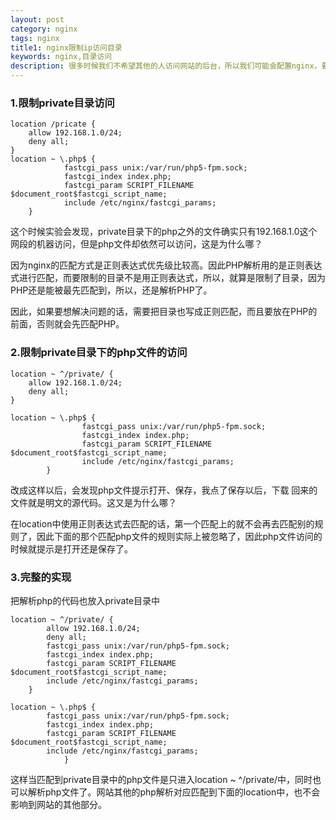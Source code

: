 ```yaml
---
layout: post
category: nginx
tags: nginx 
title1: nginx限制ip访问目录
keywords: nginx,目录访问
description: 很多时候我们不希望其他的人访问网站的后台，所以我们可能会配置nginx，要求只能自己的ip地址才能访问网站后台，其他来源的ip禁止访问。这样安全性方便自然提升了不少。
---
```


### 1.限制private目录访问

	location /pricate {
		allow 192.168.1.0/24;
		deny all;
	}
	location ~ \.php$ {
                fastcgi_pass unix:/var/run/php5-fpm.sock;
                fastcgi_index index.php;
                fastcgi_param SCRIPT_FILENAME $document_root$fastcgi_script_name;
                include /etc/nginx/fastcgi_params;
        }


这个时候实验会发现，private目录下的php之外的文件确实只有192.168.1.0这个网段的机器访问，但是php文件却依然可以访问，这是为什么哪？<br>
<p></p>
因为nginx的匹配方式是正则表达式优先级比较高。因此PHP解析用的是正则表达式进行匹配，而要限制的目录不是用正则表达式，所以，就算是限制了目录，因为PHP还是能被最先匹配到，所以，还是解析PHP了。
<br><p></p>
因此，如果要想解决问题的话，需要把目录也写成正则匹配，而且要放在PHP的前面，否则就会先匹配PHP。

### 2.限制private目录下的php文件的访问

	location ~ ^/private/ {
		allow 192.168.1.0/24;
		deny all;
	}
	
	location ~ \.php$ {
	                fastcgi_pass unix:/var/run/php5-fpm.sock;
	                fastcgi_index index.php;
	                fastcgi_param SCRIPT_FILENAME $document_root$fastcgi_script_name;
	                include /etc/nginx/fastcgi_params;
	        }

改成这样以后，会发现php文件提示打开、保存，我点了保存以后，下载
回来的文件就是明文的源代码。这又是为什么哪？<br>

<p></p>

在location中使用正则表达式去匹配的话，第一个匹配上的就不会再去匹配别的规则了，因此下面的那个匹配php文件的规则实际上被忽略了，因此php文件访问的时候就提示是打开还是保存了。

### 3.完整的实现

把解析php的代码也放入private目录中

	location ~ ^/private/ {
			allow 192.168.1.0/24;
			deny all;
			fastcgi_pass unix:/var/run/php5-fpm.sock;
		    fastcgi_index index.php;
		    fastcgi_param SCRIPT_FILENAME $document_root$fastcgi_script_name;
		    include /etc/nginx/fastcgi_params;
		}
	
	location ~ \.php$ {
		    fastcgi_pass unix:/var/run/php5-fpm.sock;
		    fastcgi_index index.php;
		    fastcgi_param SCRIPT_FILENAME $document_root$fastcgi_script_name;
		    include /etc/nginx/fastcgi_params;
		        }

这样当匹配到private目录中的php文件是只进入location ~ ^/private/中，同时也可以解析php文件了。网站其他的php解析对应匹配到下面的location中，也不会影响到网站的其他部分。
